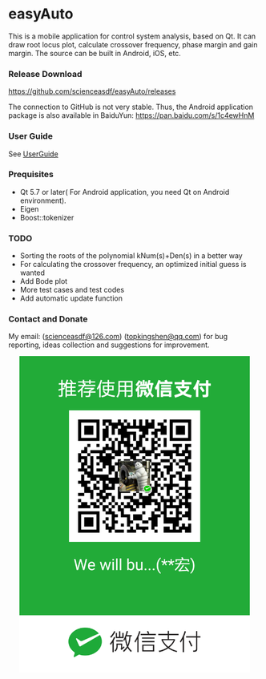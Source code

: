 
# easyAuto

This is a mobile application for control system analysis, based on Qt. It
can draw root locus plot, calculate crossover frequency, phase margin and
gain margin. The source can be built in Android, iOS, etc.

### Release Download
https://github.com/scienceasdf/easyAuto/releases

The connection to GitHub is not very stable. Thus, the Android application package is also available in BaiduYun:
https://pan.baidu.com/s/1c4ewHnM

### User Guide
See [UserGuide](userGuide.md)

### Prequisites
* Qt 5.7 or later( For Android application, you need Qt on Android environment).
* Eigen
* Boost::tokenizer

### TODO
* Sorting the roots of the polynomial kNum(s)+Den(s) in a better way
* For calculating the crossover frequency, an optimized initial guess is wanted
* Add Bode plot
* More test cases and test codes
* Add automatic update function

### Contact and Donate
My email: (scienceasdf@126.com)   (topkingshen@qq.com) for bug reporting, ideas
collection and suggestions for improvement.



<p align="center">
 <img src="QR.png" width="460px"/>
</p>




